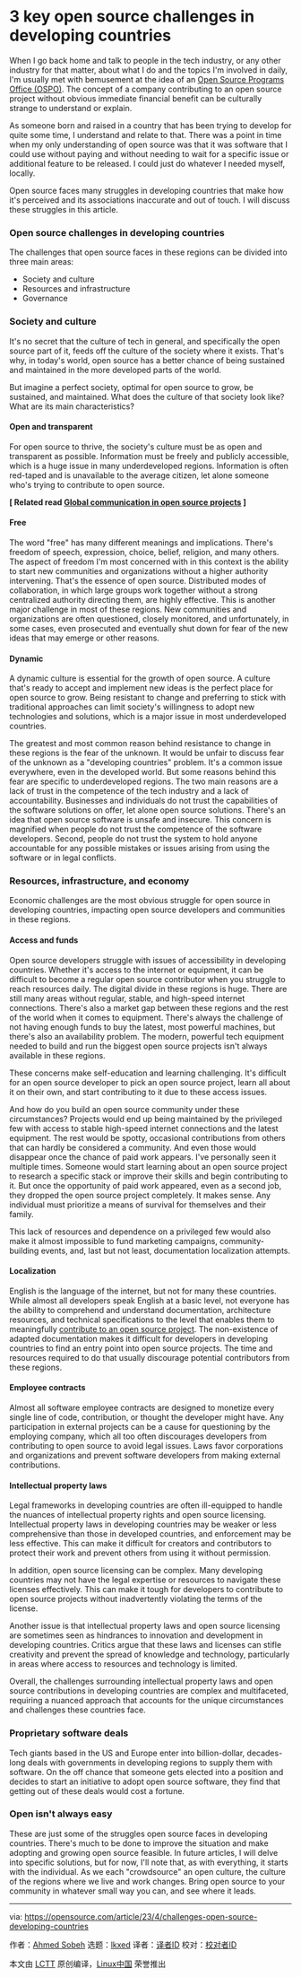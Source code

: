 [#]: subject: "3 key open source challenges in developing countries"
[#]: via: "https://opensource.com/article/23/4/challenges-open-source-developing-countries"
[#]: author: "Ahmed Sobeh https://opensource.com/users/ahmed-sobeh"
[#]: collector: "lkxed"
[#]: translator: "wcjjdlhws"
[#]: reviewer: " "
[#]: publisher: " "
[#]: url: " "

3 key open source challenges in developing countries
======

When I go back home and talk to people in the tech industry, or any other industry for that matter, about what I do and the topics I'm involved in daily, I'm usually met with bemusement at the idea of an [Open Source Programs Office (OSPO)][1]. The concept of a company contributing to an open source project without obvious immediate financial benefit can be culturally strange to understand or explain.

As someone born and raised in a country that has been trying to develop for quite some time, I understand and relate to that. There was a point in time when my only understanding of open source was that it was software that I could use without paying and without needing to wait for a specific issue or additional feature to be released. I could just do whatever I needed myself, locally.

Open source faces many struggles in developing countries that make how it's perceived and its associations inaccurate and out of touch. I will discuss these struggles in this article.

### Open source challenges in developing countries

The challenges that open source faces in these regions can be divided into three main areas:

- Society and culture
- Resources and infrastructure
- Governance

### Society and culture

It's no secret that the culture of tech in general, and specifically the open source part of it, feeds off the culture of the society where it exists. That's why, in today's world, open source has a better chance of being sustained and maintained in the more developed parts of the world.

But imagine a perfect society, optimal for open source to grow, be sustained, and maintained. What does the culture of that society look like? What are its main characteristics?

#### Open and transparent

For open source to thrive, the society's culture must be as open and transparent as possible. Information must be freely and publicly accessible, which is a huge issue in many underdeveloped regions. Information is often red-taped and is unavailable to the average citizen, let alone someone who's trying to contribute to open source.

**[ Related read [Global communication in open source projects][2] ]**

#### Free

The word "free" has many different meanings and implications. There's freedom of speech, expression, choice, belief, religion, and many others. The aspect of freedom I'm most concerned with in this context is the ability to start new communities and organizations without a higher authority intervening. That's the essence of open source. Distributed modes of collaboration, in which large groups work together without a strong centralized authority directing them, are highly effective. This is another major challenge in most of these regions. New communities and organizations are often questioned, closely monitored, and unfortunately, in some cases, even prosecuted and eventually shut down for fear of the new ideas that may emerge or other reasons.

#### Dynamic

A dynamic culture is essential for the growth of open source. A culture that's ready to accept and implement new ideas is the perfect place for open source to grow. Being resistant to change and preferring to stick with traditional approaches can limit society's willingness to adopt new technologies and solutions, which is a major issue in most underdeveloped countries.

The greatest and most common reason behind resistance to change in these regions is the fear of the unknown. It would be unfair to discuss fear of the unknown as a "developing countries" problem. It's a common issue everywhere, even in the developed world. But some reasons behind this fear are specific to underdeveloped regions. The two main reasons are a lack of trust in the competence of the tech industry and a lack of accountability. Businesses and individuals do not trust the capabilities of the software solutions on offer, let alone open source solutions. There's an idea that open source software is unsafe and insecure. This concern is magnified when people do not trust the competence of the software developers. Second, people do not trust the system to hold anyone accountable for any possible mistakes or issues arising from using the software or in legal conflicts.

### Resources, infrastructure, and economy

Economic challenges are the most obvious struggle for open source in developing countries, impacting open source developers and communities in these regions.

#### Access and funds

Open source developers struggle with issues of accessibility in developing countries. Whether it's access to the internet or equipment, it can be difficult to become a regular open source contributor when you struggle to reach resources daily. The digital divide in these regions is huge. There are still many areas without regular, stable, and high-speed internet connections. There's also a market gap between these regions and the rest of the world when it comes to equipment. There's always the challenge of not having enough funds to buy the latest, most powerful machines, but there's also an availability problem. The modern, powerful tech equipment needed to build and run the biggest open source projects isn't always available in these regions.

These concerns make self-education and learning challenging. It's difficult for an open source developer to pick an open source project, learn all about it on their own, and start contributing to it due to these access issues.

And how do you build an open source community under these circumstances? Projects would end up being maintained by the privileged few with access to stable high-speed internet connections and the latest equipment. The rest would be spotty, occasional contributions from others that can hardly be considered a community. And even those would disappear once the chance of paid work appears. I've personally seen it multiple times. Someone would start learning about an open source project to research a specific stack or improve their skills and begin contributing to it. But once the opportunity of paid work appeared, even as a second job, they dropped the open source project completely. It makes sense. Any individual must prioritize a means of survival for themselves and their family.

This lack of resources and dependence on a privileged few would also make it almost impossible to fund marketing campaigns, community-building events, and, last but not least, documentation localization attempts.

#### Localization

English is the language of the internet, but not for many these countries. While almost all developers speak English at a basic level, not everyone has the ability to comprehend and understand documentation, architecture resources, and technical specifications to the level that enables them to meaningfully [contribute to an open source project][3]. The non-existence of adapted documentation makes it difficult for developers in developing countries to find an entry point into open source projects. The time and resources required to do that usually discourage potential contributors from these regions.

#### Employee contracts

Almost all software employee contracts are designed to monetize every single line of code, contribution, or thought the developer might have. Any participation in external projects can be a cause for questioning by the employing company, which all too often discourages developers from contributing to open source to avoid legal issues. Laws favor corporations and organizations and prevent software developers from making external contributions.

#### Intellectual property laws

Legal frameworks in developing countries are often ill-equipped to handle the nuances of intellectual property rights and open source licensing. Intellectual property laws in developing countries may be weaker or less comprehensive than those in developed countries, and enforcement may be less effective. This can make it difficult for creators and contributors to protect their work and prevent others from using it without permission.

In addition, open source licensing can be complex. Many developing countries may not have the legal expertise or resources to navigate these licenses effectively. This can make it tough for developers to contribute to open source projects without inadvertently violating the terms of the license.

Another issue is that intellectual property laws and open source licensing are sometimes seen as hindrances to innovation and development in developing countries. Critics argue that these laws and licenses can stifle creativity and prevent the spread of knowledge and technology, particularly in areas where access to resources and technology is limited.

Overall, the challenges surrounding intellectual property laws and open source contributions in developing countries are complex and multifaceted, requiring a nuanced approach that accounts for the unique circumstances and challenges these countries face.

### Proprietary software deals

Tech giants based in the US and Europe enter into billion-dollar, decades-long deals with governments in developing regions to supply them with software. On the off chance that someone gets elected into a position and decides to start an initiative to adopt open source software, they find that getting out of these deals would cost a fortune.

### Open isn't always easy

These are just some of the struggles open source faces in developing countries. There's much to be done to improve the situation and make adopting and growing open source feasible. In future articles, I will delve into specific solutions, but for now, I'll note that, as with everything, it starts with the individual. As we each "crowdsource" an open culture, the culture of the regions where we live and work changes. Bring open source to your community in whatever small way you can, and see where it leads.

--------------------------------------------------------------------------------

via: https://opensource.com/article/23/4/challenges-open-source-developing-countries

作者：[Ahmed Sobeh][a]
选题：[lkxed][b]
译者：[译者ID](https://github.com/译者ID)
校对：[校对者ID](https://github.com/校对者ID)

本文由 [LCTT](https://github.com/LCTT/TranslateProject) 原创编译，[Linux中国](https://linux.cn/) 荣誉推出

[a]: https://opensource.com/users/ahmed-sobeh
[b]: https://github.com/lkxed/
[1]: https://opensource.com/article/20/5/open-source-program-office
[2]: https://opensource.com/article/21/10/global-communication-open-source
[3]: https://opensource.com/article/22/3/contribute-open-source-2022
[4]: https://opensource.com/article/22/11/open-source-weaves-connections-between-countries
